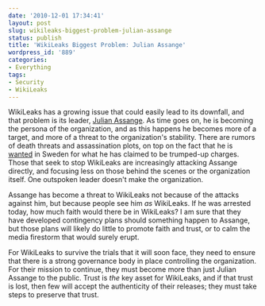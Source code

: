 ```yaml
---
date: '2010-12-01 17:34:41'
layout: post
slug: wikileaks-biggest-problem-julian-assange
status: publish
title: 'WikiLeaks Biggest Problem: Julian Assange'
wordpress_id: '889'
categories:
- Everything
tags:
- Security
- WikiLeaks
---
```


WikiLeaks has a growing issue that could easily lead to its downfall, and that problem is its leader, [Julian Assange](http://en.wikipedia.org/wiki/Julian_Assange). As time goes on, he is becoming the persona of the organization, and as this happens he becomes more of a target, and more of a threat to the organization's stability. There are rumors of death threats and assassination plots, on top on the fact that he is [wanted](http://www.guardian.co.uk/media/2010/nov/30/interpol-wanted-notice-julian-assange) in Sweden for what he has claimed to be trumped-up charges. Those that seek to stop WikiLeaks are increasingly attacking Assange directly, and focusing less on those behind the scenes or the organization itself. One outspoken leader doesn't make the organization.

Assange has become a threat to WikiLeaks not because of the attacks against him, but because people see him _as_ WikiLeaks. If he was arrested today, how much faith would there be in WikiLeaks? I am sure that they have developed contingency plans should something happen to Assange, but those plans will likely do little to promote faith and trust, or to calm the media firestorm that would surely erupt.

For WikiLeaks to survive the trials that it will soon face, they need to ensure that there is a strong governance body in place controlling the organization. For their mission to continue, they must become more than just Julian Assange to the public. Trust is _the_ key asset for WikiLeaks, and if that trust is lost, then few will accept the authenticity of their releases; they must take steps to preserve that trust.
